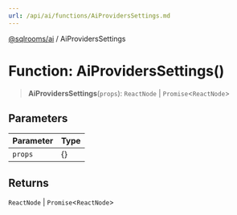 ```yaml
---
url: /api/ai/functions/AiProvidersSettings.md
---
```

[@sqlrooms/ai](../index.md) / AiProvidersSettings

# Function: AiProvidersSettings()

> **AiProvidersSettings**(`props`): `ReactNode` | `Promise`<`ReactNode`>

## Parameters

| Parameter | Type |
| ------ | ------ |
| `props` | {} |

## Returns

`ReactNode` | `Promise`<`ReactNode`>
